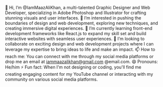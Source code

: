 👋 Hi, I’m @IamMaazAliKhan, a multi-talented Graphic Designer and Web Developer, specializing in Adobe Photoshop and Illustrator for crafting stunning visuals and user interfaces.
👀 I’m interested in pushing the boundaries of design and web development, exploring new techniques, and creating immersive digital experiences.
🌱 I’m currently learning front-end development frameworks like React.js to expand my skill set and build interactive websites with seamless user experiences.
💞️ I’m looking to collaborate on exciting design and web development projects where I can leverage my expertise to bring ideas to life and make an impact.
📫 How to reach me: You can connect with me through my social media platforms or drop me an email at iammaazalikhan@gmail.com
@email.com.
😄 Pronouns: He/him
⚡ Fun fact: When I'm not designing or coding, you'll find me creating engaging content for my YouTube channel or interacting with my community on various social media platforms.
